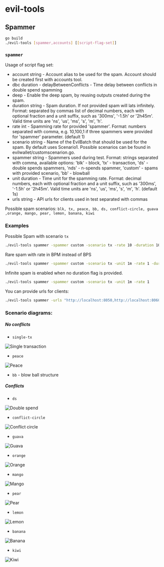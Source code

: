 # evil-tools

## Spammer

```bash
go build
./evil-tools [spammer,accounts] [[script-flag-set]]
```

### `spammer`
Usage of script flag set:
- account string - Account alias to be used for the spam. Account should be created first with accounts tool.
- dbc duration - delayBetweenConflicts - Time delay between conflicts in double spend spamming
- deep - Enable the deep spam, by reusing outputs created during the spam.
- duration string - 
Spam duration. If not provided spam will lats infinitely. Format: separated by commas list of decimal numbers, each with optional fraction and a unit suffix, such as '300ms', '-1.5h' or '2h45m'.
Valid time units are 'ns', 'us', 'ms', 's', 'm', 'h'.
- rate int - Spamming rate for provided 'spammer'. Format: numbers separated with comma, e.g. 10,100,1 if three spammers were provided for 'spammer' parameter. (default 1)
- scenario string - Name of the EvilBatch that should be used for the spam. By default uses Scenario1. Possible scenarios can be found in evilwallet/customscenarion.go.
- spammer string - Spammers used during test. Format: strings separated with comma, available options: 'blk' - block, 'tx' - transaction, 'ds' - double spends spammers, 'nds' - n-spends spammer, 'custom' - spams with provided scenario, 'bb' - blowball
- unit duration - Time unit for the spamming rate. Format: decimal numbers, each with optional fraction and a unit suffix, such as '300ms', '-1.5h' or '2h45m'.
Valid time units are 'ns', 'us', 'ms', 's', 'm', 'h'. (default 1s)
- urls string - API urls for clients used in test separated with commas

Possible spam scenarios:
`blk, tx, peace, bb, ds, conflict-circle, guava ,orange, mango, pear, lemon, banana, kiwi`



### Examples
Possible
Spam with scenario `tx`
```bash
./evil-tools spammer -spammer custom -scenario tx -rate 10 -duration 100s
```
Rare spam with rate in BPM instead of BPS
```bash
./evil-tools spammer -spammer custom -scenario tx -unit 1m -rate 1 -duration 100s
```
Infinite spam is enabled when no duration flag is provided.
```bash
./evil-tools spammer -spammer custom -scenario tx -unit 1m -rate 1
```
You can provide urls for clients:
```bash
./evil-tools spammer -urls "http://localhost:8050,http://localhost:8060" -spammer custom -scenario tx -rate 1
```

### Scenario diagrams:
##### No conflicts
- `single-tx`

![Single transaction](./img/evil-scenario-tx.png "Single transaction")

- `peace`

![Peace](./img/evil-scenario-peace.png "Peace")

- `bb` - blow ball structure

##### Conflicts
- `ds`

![Double spend](./img/evil-scenario-ds.png "Double spend")

- `conflict-circle`

![Conflict circle](./img/evil-scenario-conflict-circle.png "Conflict circle")

- `guava`

![Guava](./img/evil-scenario-guava.png "Guava")

- `orange`

![Orange](./img/evil-scenario-orange.png "Orange")

- `mango`

![Mango](./img/evil-scenario-mango.png "Mango")

- `pear`

![Pear](./img/evil-scenario-pear.png "Pear")

- `lemon`

![Lemon](./img/evil-scenario-lemon.png "Lemon")

- `banana`

![Banana](./img/evil-scenario-banana.png "Banana")

- `kiwi`

![Kiwi](./img/evil-scenario-kiwi.png "Kiwi")


